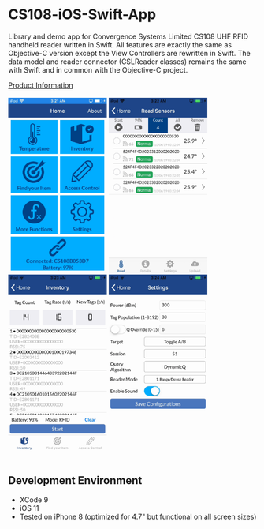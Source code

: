 # CS108-iOS-Swift-App

Library and demo app for Convergence Systems Limited CS108 UHF RFID handheld reader written in Swift.  All features are exactly the same as Objective-C version except the View Controllers are rewritten in Swift.  The data model and reader connector (CSLReader classes) remains the same with Swift and in common with the Objective-C project.

[Product Information](https://www.convergence.com.hk/cs108/)
<br><br>
<img src="app_img/Home.png" width="200"/>&nbsp;<img src="app_img/Inventory-tag.png" width="200"/><br><img src="app_img/Inventory-barcode.png" width="200"/>&nbsp;<img src="app_img/Settings.png" width="200"/>
<br><br>

## Development Environment
- XCode 9
- iOS 11
- Tested on iPhone 8 (optimized for 4.7" but functional on all screen sizes) 
